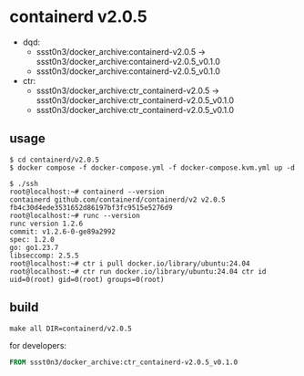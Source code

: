 # containerd v2.0.5

* dqd: 
    * ssst0n3/docker_archive:containerd-v2.0.5 -> ssst0n3/docker_archive:containerd-v2.0.5_v0.1.0
    * ssst0n3/docker_archive:containerd-v2.0.5_v0.1.0
* ctr:
    * ssst0n3/docker_archive:ctr_containerd-v2.0.5 -> ssst0n3/docker_archive:ctr_containerd-v2.0.5_v0.1.0
    * ssst0n3/docker_archive:ctr_containerd-v2.0.5_v0.1.0

## usage

```shell
$ cd containerd/v2.0.5
$ docker compose -f docker-compose.yml -f docker-compose.kvm.yml up -d
```

```shell
$ ./ssh
root@localhost:~# containerd --version
containerd github.com/containerd/containerd/v2 v2.0.5 fb4c30d4ede3531652d86197bf3fc9515e5276d9
root@localhost:~# runc --version
runc version 1.2.6
commit: v1.2.6-0-ge89a2992
spec: 1.2.0
go: go1.23.7
libseccomp: 2.5.5
root@localhost:~# ctr i pull docker.io/library/ubuntu:24.04
root@localhost:~# ctr run docker.io/library/ubuntu:24.04 ctr id
uid=0(root) gid=0(root) groups=0(root)
```

## build

```shell
make all DIR=containerd/v2.0.5
```

for developers:

```dockerfile
FROM ssst0n3/docker_archive:ctr_containerd-v2.0.5_v0.1.0
```
